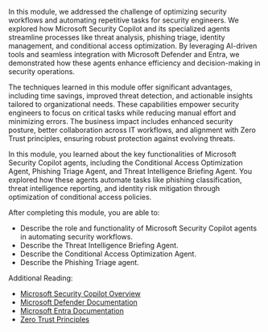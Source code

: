 In this module, we addressed the challenge of optimizing security workflows and automating repetitive tasks for security engineers. We explored how Microsoft Security Copilot and its specialized agents streamline processes like threat analysis, phishing triage, identity management, and conditional access optimization. By leveraging AI-driven tools and seamless integration with Microsoft Defender and Entra, we demonstrated how these agents enhance efficiency and decision-making in security operations.

The techniques learned in this module offer significant advantages, including time savings, improved threat detection, and actionable insights tailored to organizational needs. These capabilities empower security engineers to focus on critical tasks while reducing manual effort and minimizing errors. The business impact includes enhanced security posture, better collaboration across IT workflows, and alignment with Zero Trust principles, ensuring robust protection against evolving threats.

In this module, you learned about the key functionalities of Microsoft Security Copilot agents, including the Conditional Access Optimization Agent, Phishing Triage Agent, and Threat Intelligence Briefing Agent. You explored how these agents automate tasks like phishing classification, threat intelligence reporting, and identity risk mitigation through optimization of conditional access policies.

After completing this module, you are able to:

- Describe the role and functionality of Microsoft Security Copilot agents in automating security workflows.
- Describe the Threat Intelligence Briefing Agent.
- Describe the Conditional Access Optimization Agent.
- Describe the Phishing Triage agent.

Additional Reading:  
- [Microsoft Security Copilot Overview](https://www.microsoft.com/security/blog/2023/03/28/introducing-microsoft-security-copilot/)  
- [Microsoft Defender Documentation](https://learn.microsoft.com/en-us/microsoft-365/security/defender/)  
- [Microsoft Entra Documentation](https://learn.microsoft.com/en-us/azure/active-directory/fundamentals/)  
- [Zero Trust Principles](https://www.microsoft.com/security/business/zero-trust)  